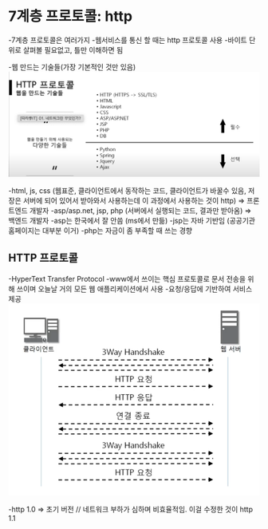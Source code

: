 # 7계층 프로토콜: http
-7계층 프로토콜은 여러가지
-웹서비스를 통신 할 때는 http 프로토콜 사용
-바이트 단위로 살펴볼 필요없고, 틀만 이해하면 됨

-웹 만드는 기술들(가장 기본적인 것만 있음)
![](./img/28-http-protocol1.png)

-html, js, css (웹표준, 클라이언트에서 동작하는 코드, 클라이언트가 바꿀수 있음, 저장은 서버에 되어 있어서 받아와서 사용하는데 이 과정에서 사용하는 것이 http) => 프론트엔드 개발자
-asp/asp.net, jsp, php (서버에서 실행되는 코드, 결과만 받아옴) => 백엔드 개발자
	-asp는 한국에서 잘 안씀 (ms에서 만듦)
	-jsp는 자바 기반임 (공공기관 홈페이지는 대부분 이거)
	-php는 자금이 좀 부족할 때 쓰는 경향

## HTTP 프로토콜
-HyperText Transfer Protocol
-www에서 쓰이는 핵심 프로토콜로 문서 전송을 위해 쓰이며 오늘날 거의 모든 웹 애플리케이션에서 사용
-요청/응답에 기반하여 서비스 제공
![](./img/28-http-protocol2.png)

-http 1.0 => 초기 버전 // 네트워크 부하가 심하며 비효율적임. 이걸 수정한 것이 http 1.1

